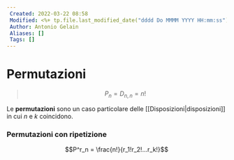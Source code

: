 ```yaml
---
 Created: 2022-03-22 08:58
 Modified: <%+ tp.file.last_modified_date("dddd Do MMMM YYYY HH:mm:ss") %>
 Author: Antonio Gelain
 Aliases: []
 Tags: []
---
```


# Permutazioni
> $$P_{n}= D_{n,n} = n!$$

Le **permutazioni** sono un caso particolare delle [[Disposizioni|disposizioni]] in cui $n$ e $k$ coincidono.

### Permutazioni con ripetizione

$$P^r_n = \frac{n!}{r_1!r_2!...r_k!}$$